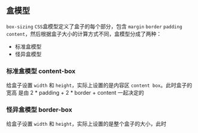 ## 盒模型
`box-sizing`
`CSS`盒模型定义了盒子的每个部分，包含 `margin` `border` `padding` `content`，然后根据盒子大小的计算方式不同，盒模型分成了两种：
+ 标准盒模型 
+ 怪异盒模型 

### 标准盒模型 content-box
给盒子设置 `width` 和 `height`，实际上设置的是内容区 `content box`。此时盒子的宽高 是由 2 * padding + 2 * border + content 一起决定的

### 怪异盒模型 border-box
给盒子设置 `width` 和 `height`，实际上设置的是整个盒子的大小，此时
